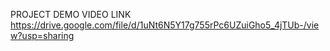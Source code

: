 PROJECT DEMO VIDEO LINK
https://drive.google.com/file/d/1uNt6N5Y17g755rPc6UZuiGho5_4jTUb-/view?usp=sharing
